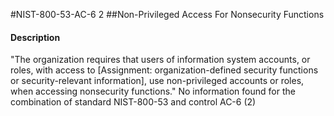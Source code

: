 #NIST-800-53-AC-6 2
##Non-Privileged Access For Nonsecurity Functions
#### Description
"The organization requires that users of information system accounts, or roles, with access to [Assignment: organization-defined security functions or security-relevant information], use non-privileged accounts or roles, when accessing nonsecurity functions."
No information found for the combination of standard NIST-800-53 and control AC-6 (2)
